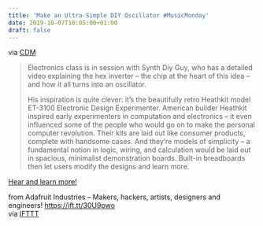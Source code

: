 ```yaml
---
title: 'Make an Ultra-Simple DIY Oscillator #MusicMonday'
date: 2019-10-07T10:05:00+01:00
draft: false
---
```


via [CDM](https://cdm.link/2019/10/simple-oscillator-heathkit-hex-inverter/)

> Electronics class is in session with Synth Diy Guy, who has a detailed video explaining the hex inverter – the chip at the heart of this idea – and how it all turns into an oscillator.
> 
> His inspiration is quite clever: it’s the beautifully retro Heathkit model ET-3100 Electronic Design Experimenter. American builder Heathkit inspired early experimenters in computation and electronics – it even influenced some of the people who would go on to make the personal computer revolution. Their kits are laid out like consumer products, complete with handsome cases. And they’re models of simplicity – a fundamental notion in logic, wiring, and calculation would be laid out in spacious, minimalist demonstration boards. Built-in breadboards then let users modify the designs and learn more.

[Hear and learn more!](https://cdm.link/2019/10/simple-oscillator-heathkit-hex-inverter/)

  
  
from Adafruit Industries – Makers, hackers, artists, designers and engineers! https://ift.tt/30U9pwo  
via [IFTTT](https://ifttt.com/?ref=da&site=blogger)